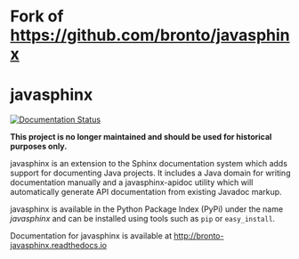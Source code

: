 # Fork of https://github.com/bronto/javasphinx
# javasphinx

[![Documentation Status](https://readthedocs.org/projects/bronto-javasphinx/badge/?version=latest)](http://bronto-javasphinx.readthedocs.io/en/latest/?badge=latest)

**This project is no longer maintained and should be used for historical purposes only.**

javasphinx is an extension to the Sphinx documentation system which adds support for documenting Java projects. It includes a Java domain for writing documentation manually and a javasphinx-apidoc utility which will automatically generate API documentation from existing Javadoc markup.

javasphinx is available in the Python Package Index (PyPi) under the name _javasphinx_ and can be installed using tools such as `pip` or `easy_install`.

Documentation for javasphinx is available at http://bronto-javasphinx.readthedocs.io
